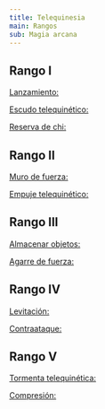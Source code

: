 ```yaml
---
title: Telequinesia
main: Rangos
sub: Magia arcana
---
```


## Rango I

<u>Lanzamiento:</u>

<u>Escudo telequinético:</u>

<u>Reserva de chi:</u>

## Rango II

<u>Muro de fuerza:</u>

<u>Empuje telequinético:</u>

## Rango III

<u>Almacenar objetos:</u>

<u>Agarre de fuerza:</u>

## Rango IV

<u>Levitación:</u>

<u>Contraataque:</u>

## Rango V 

<u>Tormenta telequinética:</u>

<u>Compresión:</u>